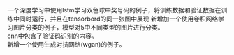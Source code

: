 一个深度学习中使用lstm学习双色球中奖号码的例子，将训练数据和验证数据在训练中同时运行，并且在tensorbord的同一张图中展现
新增加一个使用卷积网络学习图片分类的例子，模型对5中不同类型的图片进行分类。\
cnn中包含了验证码识别的内容。 \
新增一个使用生成对抗网络(wgan)的例子。
